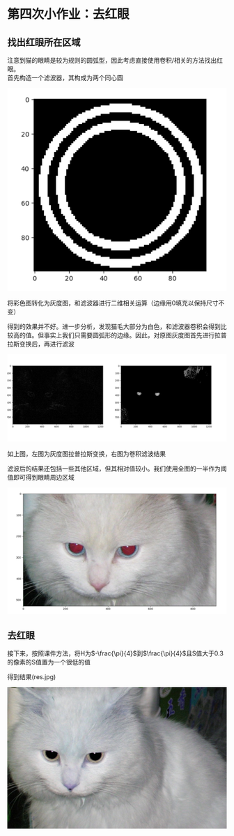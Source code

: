 # 第四次小作业：去红眼

## 找出红眼所在区域

注意到猫的眼睛是较为规则的圆弧型，因此考虑直接使用卷积/相关的方法找出红眼。
\
首先构造一个滤波器，其构成为两个同心圆

![1](1.png)

将彩色图转化为灰度图，和滤波器进行二维相关运算（边缘用0填充以保持尺寸不变）

得到的效果并不好。进一步分析，发现猫毛大部分为白色，和滤波器卷积会得到比较高的值。但事实上我们只需要圆弧形的边缘。因此，对原图灰度图首先进行拉普拉斯变换后，再进行滤波

![2](2.png)

如上图，左图为灰度图拉普拉斯变换，右图为卷积滤波结果

滤波后的结果还包括一些其他区域，但其相对值较小。我们使用全图的一半作为阈值即可得到眼睛周边区域

![3](3.png)

## 去红眼

接下来，按照课件方法，将H为$-\frac{\pi}{4}$到$\frac{\pi}{4}$且S值大于0.3的像素的S值置为一个很低的值

得到结果(res.jpg)

![4](res.jpg)
